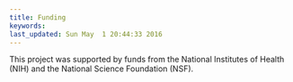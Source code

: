 ```yaml
---
title: Funding
keywords: 
last_updated: Sun May  1 20:44:33 2016
---
```


This project was supported by funds from the National Institutes of
Health (NIH) and the National Science Foundation (NSF).

